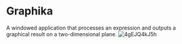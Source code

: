 # Graphika
A windowed application that processes an expression and outputs a graphical result on a two-dimensional plane.
![4gEJQ4kJ5h](https://github.com/ofWorse/Graphika/assets/91342177/d08316aa-1c76-4444-9eee-175e6fe99db9)
